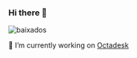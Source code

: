 ### Hi there 👋

![baixados](https://github.com/fhconte/fhconte/assets/7251677/772e9e2f-91ab-4422-91c7-1e3c089270bd)

🔭 I’m currently working on [Octadesk](https://github.com/Octadesk-Tech)
